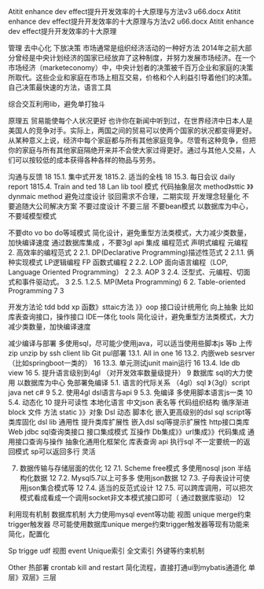 Atitit enhance dev effect提升开发效率的十大原理与方法v3  u66.docx
Atitit enhance dev effect提升开发效率的十大原理与方法v2 u66.docx
Atitit enhance dev effect提升开发效率的十大原理



管理
去中心化 下放决策
市场通常是组织经济活动的一种好方法
2014年之前大部分曾经是中央计划经济的国家已经放弃了这种制度，并努力发展市场经济。在一个市场经济（marketeconomy）中，中央计划者的决策被千百万企业和家庭的决策所取代。这些企业和家庭在市场上相互交易，价格和个人利益引导着他们的决策。
自己决策最快速的方法，语言工具

综合交互利用lib，避免单打独斗

原理五
贸易能使每个人状况更好
也许你在新闻中听到过，在世界经济中日本人是美国人的竞争对手。实际上，两国之间的贸易可以使两个国家的状况都变得更好。从某种意义上说，经济中每个家庭都与所有其他家庭竞争。尽管有这种竞争，但把你的家庭与所有其他家庭隔绝开来并不会使大家过得更好。通过与其他人交易，人们可以按较低的成本获得各种各样的物品与劳务。

 沟通与反馈	18
15.1. 集中式开发	1815.2. 适当的全栈	18
15.3. 每日会议 daily report	1815.4. Train and  ted	18
Lan lib tool 模式
代码抽象层次 method》sttic 》》dynmaic method
避免过度设计
驳回需求不合理，二期实现
开发理念轻量化
不要追随大公司解决方案 不要过度设计 不要三层 不要bean模式
以数据库为中心，不要域模型模式

不要dto vo bo do等域模式
简化设计，避免重型方法类模式，大力减少类数量，加快编译速度
通过数据库集成 ，不要3gl api 集成
编程范式  声明式编程  元编程
2. 高效率的编程范式	2
2.1. DP(Declarative Programming)描述性范式	2
2.1.1. 俩种实现模式 LP逻辑编程 FP 函数式编程	2
2.2. LOP  面向语言编程（LOP, Language Oriented Programming）	2
2.3. AOP	3
2.4. 泛型式、元编程、切面式和事件驱动式。	3
2.5. 1.2.5. MP(Meta Programming)	6 2. Table-oriented Programming 7	3

开发方法论 tdd bdd xp
函数》sttaic方法 》》oop
接口设计统用化 向上抽象
比如库表查询接口，操作接口
IDE一体化 tools
简化设计，避免重型方法类模式，大力减少类数量，加快编译速度

减少编译与部署	多使用sql，尽可能少使用java，可以适当使用些脚本js 等b
上传zip unzip by ssh client lib
Git pul部署
13.1. All in one	16
13.2. 内嵌web sesrver （比如springboot一类的）	16
13.3. 单元测试junit  main运行	16
13.4. Ide db view	16
5. 提升语言级别到4gl （对开发效率数量级提升）	9
数据库 sql的大力使用 以数据库为中心 免部署免编译
5.1. 语言的代际关系 （4gl）sql  》（3gl）script  java net c#	9
5.2. 使用4gl dsl语言与api	9
5.3. 免编译 多使用脚本语言js一类	10
5.4. 动态化	10
提升可读性  本地化语言 
中文json 表名等
代码组织结构 循序渐进 block 文件 方法 static 》》对象
Dsl  动态 脚本化
嵌入更高级别的dsl sql  script等
类库固化 dsl lib 
通用性 提升类库扩展性
嵌入dsl sql等提示扩展性
http接口类库
Web jdbc sql查询类接口
接口集成模式 互操作
Db集成》》url集成》》代码集成
通用接口查询与操作
抽象化通用化框架化
库表查询 api  执行sql
不一定要统一的返回模式  sp可以返回多行  灵活 

7. 数据传输与存储层面的优化	12
7.1. Scheme free模式 多使用nosql  json 半结构化数据	12
7.2. Mysql5.7以上可多多 使用json数据	12
7.3. 子母表设计可使用json集合模式等	12
7.4. 适当的反范式设计	12
7.5. 可以跨库调用，可以把次模式看成看成一个调用socket非文本模式接口即可（ 通过数据库驱动）	12


利用现有机制
数据库机制
大力使用mysql event等功能
视图 unique merge约束trigger触发器
尽可能使用数据库unique merge约束trigger触发器等现有功能来简化，配置化

Sp trigge  udf 
视图  event
Unique索引 全文索引 外键等约束机制

Other
热部署  crontab kill and restart
简化流程，直接打通ui到mybatis通道化  单层》双层》三层

